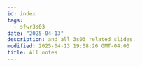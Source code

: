 ```yaml
---
id: index
tags:
  - sfwr3s03
date: "2025-04-13"
description: and all 3s03 related slides.
modified: 2025-04-13 19:58:26 GMT-04:00
title: All notes
---
```

